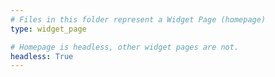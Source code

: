 ```yaml
---
# Files in this folder represent a Widget Page (homepage)
type: widget_page

# Homepage is headless, other widget pages are not.
headless: True
---
```


